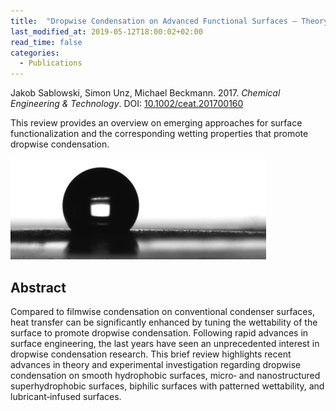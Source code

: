 ```yaml
---
title:  "Dropwise Condensation on Advanced Functional Surfaces – Theory and Experimental Setup"
last_modified_at: 2019-05-12T18:00:02+02:00
read_time: false
categories:
  - Publications
---
```


Jakob Sablowski, Simon Unz, Michael Beckmann. 2017. *Chemical Engineering & Technology*. DOI: [10.1002/ceat.201700160](https://doi.org/10.1002/ceat.201700160)

This review provides an overview on emerging approaches for surface functionalization and the corresponding wetting properties that promote dropwise condensation.

![img](/assets/blog/CETdropwise/fig2.jpg)

## Abstract

Compared to filmwise condensation on conventional condenser surfaces, heat transfer can be significantly enhanced by tuning the wettability of the surface to promote dropwise condensation. Following rapid advances in surface engineering, the last years have seen an unprecedented interest in dropwise condensation research. This brief review highlights recent advances in theory and experimental investigation regarding dropwise condensation on smooth hydrophobic surfaces, micro‐ and nanostructured superhydrophobic surfaces, biphilic surfaces with patterned wettability, and lubricant‐infused surfaces.
